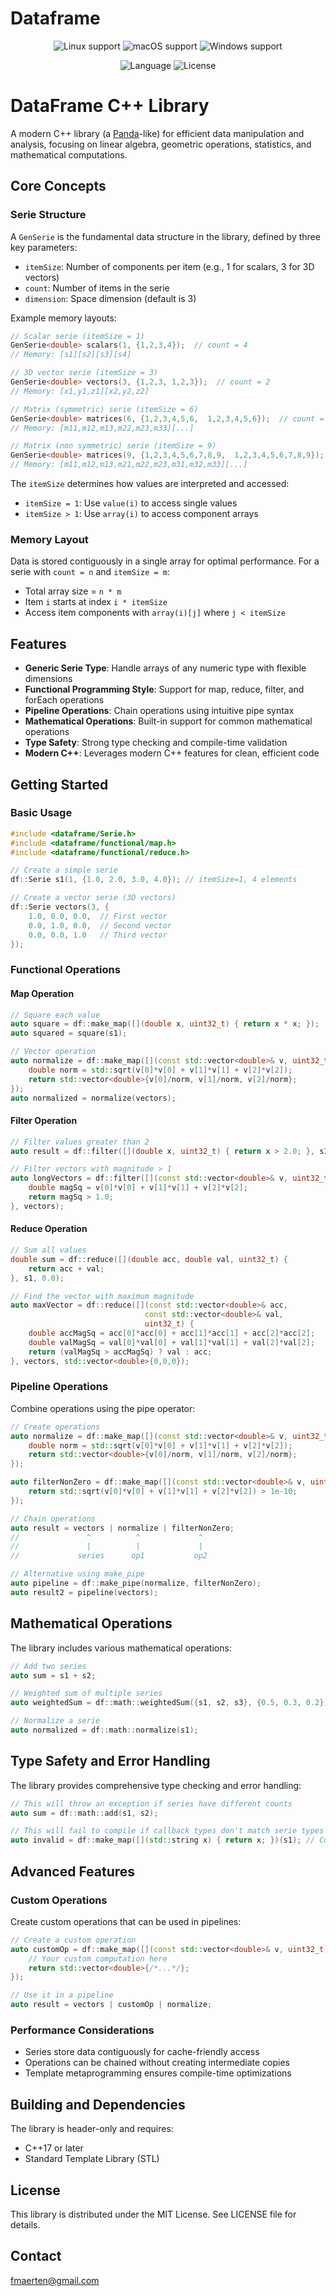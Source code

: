 # Dataframe

<p align="center">
  <img src="https://img.shields.io/static/v1?label=Linux&logo=linux&logoColor=white&message=support&color=success" alt="Linux support">
  <img src="https://img.shields.io/static/v1?label=macOS&logo=apple&logoColor=white&message=support&color=success" alt="macOS support">
  <img src="https://img.shields.io/static/v1?label=Windows&logo=windows&logoColor=white&message=soon&color=red" alt="Windows support">
</p>

<p align="center">
  <img src="https://img.shields.io/badge/C%2B%2B-20-blue.svg" alt="Language">
  <img src="https://img.shields.io/badge/license-MIT-blue.svg" alt="License">
  
</p>

# DataFrame C++ Library

A modern C++ library (a [Panda](https://pandas.pydata.org/)-like) for efficient data manipulation and analysis, focusing on linear algebra, geometric operations, statistics, and mathematical computations.

## Core Concepts

### Serie Structure

A `GenSerie` is the fundamental data structure in the library, defined by three key parameters:

- `itemSize`: Number of components per item (e.g., 1 for scalars, 3 for 3D vectors)
- `count`: Number of items in the serie
- `dimension`: Space dimension (default is 3)

Example memory layouts:

```cpp
// Scalar serie (itemSize = 1)
GenSerie<double> scalars(1, {1,2,3,4});  // count = 4
// Memory: [s1][s2][s3][s4]

// 3D vector serie (itemSize = 3)
GenSerie<double> vectors(3, {1,2,3, 1,2,3});  // count = 2
// Memory: [x1,y1,z1][x2,y2,z2]

// Matrix (symmetric) serie (itemSize = 6)
GenSerie<double> matrices(6, {1,2,3,4,5,6,  1,2,3,4,5,6});  // count = 2
// Memory: [m11,m12,m13,m22,m23,m33][...]

// Matrix (non symmetric) serie (itemSize = 9)
GenSerie<double> matrices(9, {1,2,3,4,5,6,7,8,9,  1,2,3,4,5,6,7,8,9});  // count = 2
// Memory: [m11,m12,m13,m21,m22,m23,m31,m32,m33][...]
```

The `itemSize` determines how values are interpreted and accessed:
- `itemSize = 1`: Use `value(i)` to access single values
- `itemSize > 1`: Use `array(i)` to access component arrays

### Memory Layout

Data is stored contiguously in a single array for optimal performance. For a serie with `count = n` and `itemSize = m`:
- Total array size = `n * m`
- Item `i` starts at index `i * itemSize`
- Access item components with `array(i)[j]` where `j < itemSize`

## Features

- **Generic Serie Type**: Handle arrays of any numeric type with flexible dimensions
- **Functional Programming Style**: Support for map, reduce, filter, and forEach operations
- **Pipeline Operations**: Chain operations using intuitive pipe syntax
- **Mathematical Operations**: Built-in support for common mathematical operations
- **Type Safety**: Strong type checking and compile-time validation
- **Modern C++**: Leverages modern C++ features for clean, efficient code

## Getting Started

### Basic Usage

```cpp
#include <dataframe/Serie.h>
#include <dataframe/functional/map.h>
#include <dataframe/functional/reduce.h>

// Create a simple serie
df::Serie s1(1, {1.0, 2.0, 3.0, 4.0}); // itemSize=1, 4 elements

// Create a vector serie (3D vectors)
df::Serie vectors(3, {
    1.0, 0.0, 0.0,  // First vector
    0.0, 1.0, 0.0,  // Second vector
    0.0, 0.0, 1.0   // Third vector
});
```

### Functional Operations

#### Map Operation

```cpp
// Square each value
auto square = df::make_map([](double x, uint32_t) { return x * x; });
auto squared = square(s1);

// Vector operation
auto normalize = df::make_map([](const std::vector<double>& v, uint32_t) {
    double norm = std::sqrt(v[0]*v[0] + v[1]*v[1] + v[2]*v[2]);
    return std::vector<double>{v[0]/norm, v[1]/norm, v[2]/norm};
});
auto normalized = normalize(vectors);
```

#### Filter Operation

```cpp
// Filter values greater than 2
auto result = df::filter([](double x, uint32_t) { return x > 2.0; }, s1);

// Filter vectors with magnitude > 1
auto longVectors = df::filter([](const std::vector<double>& v, uint32_t) {
    double magSq = v[0]*v[0] + v[1]*v[1] + v[2]*v[2];
    return magSq > 1.0;
}, vectors);
```

#### Reduce Operation

```cpp
// Sum all values
double sum = df::reduce([](double acc, double val, uint32_t) {
    return acc + val;
}, s1, 0.0);

// Find the vector with maximum magnitude
auto maxVector = df::reduce([](const std::vector<double>& acc, 
                              const std::vector<double>& val, 
                              uint32_t) {
    double accMagSq = acc[0]*acc[0] + acc[1]*acc[1] + acc[2]*acc[2];
    double valMagSq = val[0]*val[0] + val[1]*val[1] + val[2]*val[2];
    return (valMagSq > accMagSq) ? val : acc;
}, vectors, std::vector<double>{0,0,0});
```

### Pipeline Operations

Combine operations using the pipe operator:

```cpp
// Create operations
auto normalize = df::make_map([](const std::vector<double>& v, uint32_t) {
    double norm = std::sqrt(v[0]*v[0] + v[1]*v[1] + v[2]*v[2]);
    return std::vector<double>{v[0]/norm, v[1]/norm, v[2]/norm};
});

auto filterNonZero = df::make_map([](const std::vector<double>& v, uint32_t) {
    return std::sqrt(v[0]*v[0] + v[1]*v[1] + v[2]*v[2]) > 1e-10;
});

// Chain operations
auto result = vectors | normalize | filterNonZero;
//               ^          ^             ^
//               |          |             |
//             series      op1           op2

// Alternative using make_pipe
auto pipeline = df::make_pipe(normalize, filterNonZero);
auto result2 = pipeline(vectors);
```

## Mathematical Operations

The library includes various mathematical operations:

```cpp
// Add two series
auto sum = s1 + s2;

// Weighted sum of multiple series
auto weightedSum = df::math::weightedSum({s1, s2, s3}, {0.5, 0.3, 0.2});

// Normalize a serie
auto normalized = df::math::normalize(s1);
```

## Type Safety and Error Handling

The library provides comprehensive type checking and error handling:

```cpp
// This will throw an exception if series have different counts
auto sum = df::math::add(s1, s2);

// This will fail to compile if callback types don't match serie types
auto invalid = df::make_map([](std::string x) { return x; })(s1); // Compilation error
```

## Advanced Features

### Custom Operations

Create custom operations that can be used in pipelines:

```cpp
// Create a custom operation
auto customOp = df::make_map([](const std::vector<double>& v, uint32_t) {
    // Your custom computation here
    return std::vector<double>{/*...*/};
});

// Use it in a pipeline
auto result = vectors | customOp | normalize;
```

### Performance Considerations

- Series store data contiguously for cache-friendly access
- Operations can be chained without creating intermediate copies
- Template metaprogramming ensures compile-time optimizations

## Building and Dependencies

The library is header-only and requires:

- C++17 or later
- Standard Template Library (STL)

## License

This library is distributed under the MIT License. See LICENSE file for details.


## Contact
fmaerten@gmail.com
